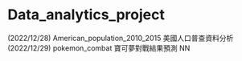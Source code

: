 # Data_analytics_project

(2022/12/28) American_population_2010_2015 美國人口普查資料分析
(2022/12/29) pokemon_combat 寶可夢對戰結果預測 NN

